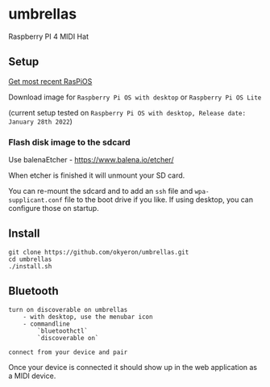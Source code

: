 # umbrellas
 Raspberry PI 4 MIDI Hat  
 
## Setup
 
[Get most recent RasPiOS](https://www.raspberrypi.com/software/operating-systems/)
 
Download image for `Raspberry Pi OS with desktop` or `Raspberry Pi OS Lite` 

(current setup tested on `Raspberry Pi OS with desktop, Release date: January 28th 2022`)

### Flash disk image to the sdcard

Use balenaEtcher - https://www.balena.io/etcher/

When etcher is finished it will unmount your SD card.

You can re-mount the sdcard and to add an `ssh` file and `wpa-supplicant.conf` file to the boot drive if you like. If using desktop, you can configure those on startup.  
 
## Install
 
```
git clone https://github.com/okyeron/umbrellas.git
cd umbrellas
./install.sh

```


## Bluetooth

```
turn on discoverable on umbrellas 
	- with desktop, use the menubar icon 
	- commandline
		`bluetoothctl`
		`discoverable on`

connect from your device and pair
```

Once your device is connected it should show up in the web application as a MIDI device.